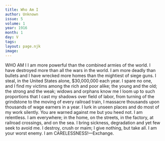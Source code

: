 ```yaml
---
title: Who Am I
author: Unknown
issue: 5
volume: 1
year: 1916
month: 1
day: V
tags:
layout: page.njk
image:
---
```

WHO AM I    I am more powerful than the combined armies of the world.    I have destroyed more than all the wars in the world.    I am more deadly than bullets and I have wrecked more homes than the mightiest of siege guns.    I steal, in the United States alone, $30,000,000 each year.    I spare no one, and I find my victims among the rich and poor alike; the young and the old; the strong and the weak; widows and orphans know me    I loom up to such proportions that I cast my shadows over field of labor, from turning of the grindstone to the moving of every railroad train,    I massacre thousands upon thousands of wage earners in a year.    I lurk in unseen places and do most of my work silently. You are warned against me but you heed not.    I am relentless. I am everywhere; in the home, on the streets, in the factory, at railroad crossings, and on the sea.    I bring sickness, degradation and yet few seek to avoid me.    I destroy, crush or maim; I give nothing, but take all.    I am your worst enemy.   I am CARELESSNESS!—Exchange.
